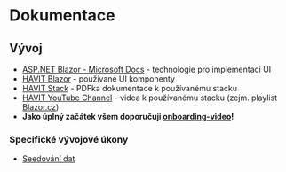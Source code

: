 ﻿# Dokumentace

## Vývoj

* [ASP.NET Blazor - Microsoft Docs](https://docs.microsoft.com/en-us/aspnet/core/blazor/?view=aspnetcore-5.0) - technologie pro implementaci UI
* [HAVIT Blazor](https://havit.blazor.eu) - používané UI komponenty
* [HAVIT Stack](https://github.com/mensagymnazium/IntranetGen3/tree/master/doc/HAVIT%20Stack) - PDFka dokumentace k používanému stacku
* [HAVIT YouTube Channel](https://www.youtube.com/channel/UCTLcN8h-1p08yln1lqKHCRw) - videa k používanému stacku (zejm. playlist [Blazor.cz](https://www.youtube.com/playlist?list=PLZ1cA0V89gosZ9ThD9diDhaHwZQplBPMl))
* **Jako úplný začátek všem doporučuji [onboarding-video](https://www.youtube.com/watch?v=goR55zE-VKM)!**

### Specifické vývojové úkony
* [Seedování dat](DataSeeds.md)
